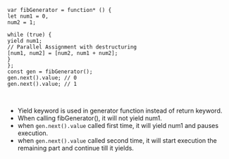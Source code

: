 ```
var fibGenerator = function* () {
let num1 = 0,
num2 = 1;
​
while (true) {
yield num1;
// Parallel Assignment with destructuring
[num1, num2] = [num2, num1 + num2];
}
};
const gen = fibGenerator();
gen.next().value; // 0
gen.next().value; // 1
```
​
- Yield keyword is used in generator function instead of return keyword.
- When calling fibGenerator(), it will not yield num1.
- when `gen.next().value` called first time, it will yield num1 and pauses execution.
- when `gen.next().value` called second time, it will start execution the remaining part and continue till it yields.